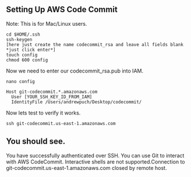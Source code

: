 Setting Up AWS Code Commit
---
Note: This is for Mac/Linux users.

```
cd $HOME/.ssh
ssh-keygen
[here just create the name codecommit_rsa and leave all fields blank *just click enter*]
touch config
chmod 600 config
```

Now we need to enter our codecommit_rsa.pub into IAM.

```
nano config

Host git-codecommit.*.amazonaws.com
  User [YOUR_SSH_KEY_ID_FROM_IAM]
  IdentityFile /Users/andrewpuch/Desktop/codecommit/
```

Now lets test to verify it works.

```
ssh git-codecommit.us-east-1.amazonaws.com
```

You should see.
---
You have successfully authenticated over SSH. You can use Git to interact with AWS CodeCommit. Interactive shells are not supported.Connection to git-codecommit.us-east-1.amazonaws.com closed by remote host.
